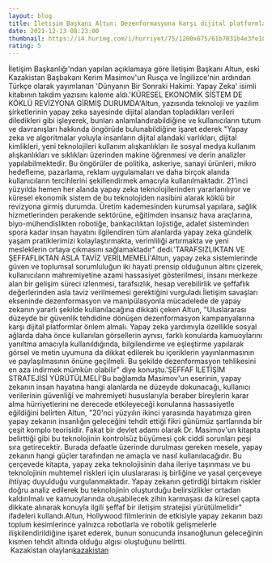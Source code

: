 ```yaml
--- 
layout: blog
title: İletişim Başkanı Altun: Dezenformasyona karşı dijital platformlar önlem almalı
date: 2021-12-13 08:23:00
thumbnail: https://i4.hurimg.com/i/hurriyet/75/1200x675/61b7031b4e3fe107d0c2c905.jpg
rating: 5
---
```

İletişim Başkanlığı'ndan yapılan açıklamaya göre İletişim Başkanı Altun, eski Kazakistan Başbakanı Kerim Masimov'un Rusça ve İngilizce'nin ardından Türkçe olarak yayımlanan 'Dünyanın Bir Sonraki Hakimi: Yapay Zeka' isimli kitabının takdim yazısını kaleme aldı.'KÜRESEL EKONOMİK SİSTEM DE KÖKLÜ REVİZYONA GİRMİŞ DURUMDA'Altun, yazısında teknoloji ve yazılım şirketlerinin yapay zeka sayesinde dijital alandan topladıkları verileri diledikleri gibi işleyerek, bunları anlamlandırabildiğine ve kullanıcıların tutum ve davranışları hakkında öngörüde bulunabildiğine işaret ederek "Yapay zeka ve algoritmalar yoluyla insanların dijital alandaki varlıkları, dijital kimlikleri, yeni teknolojileri kullanım alışkanlıkları ile sosyal medya kullanım alışkanlıkları ve sıklıkları üzerinden makine öğrenmesi ve derin analizler yapılabilmektedir. Bu öngörüler de politika, askeriye, sanayi ürünleri, mikro hedefleme, pazarlama, reklam uygulamaları ve daha birçok alanda kullanıcıların tercihlerini şekillendirmek amacıyla kullanılmaktadır. 21'inci yüzyılda hemen her alanda yapay zeka teknolojilerinden yararlanılıyor ve küresel ekonomik sistem de bu teknolojiden nasibini alarak köklü bir revizyona girmiş durumda. Üretim kademesinden kurumsal yapılara, sağlık hizmetlerinden perakende sektörüne, eğitimden insansız hava araçlarına, biyo-mühendislikten robotiğe, bankacılıktan lojistiğe, adalet sisteminden spora kadar insan hayatını ilgilendiren tüm alanlarda yapay zeka gündelik yaşam pratiklerimizi kolaylaştırmakta, verimliliği artırmakta ve yeni mesleklerin ortaya çıkmasını sağlamaktadır" dedi.'TARAFSIZLIKTAN VE ŞEFFAFLIKTAN ASLA TAVİZ VERİLMEMELİ'Altun, yapay zeka sistemlerinde güven ve toplumsal sorumluluğun iki hayati prensip olduğunun altını çizerek, kullanıcıların mahremiyetine azami hassasiyet gösterilmesi, insanı merkeze alan bir gelişim süreci izlenmesi, tarafsızlık, hesap verebilirlik ve şeffaflık değerlerinden asla taviz verilmemesi gerektiğini vurguladı.İletişim savaşları ekseninde dezenformasyon ve manipülasyonla mücadelede de yapay zekanın yararlı şekilde kullanılacağına dikkati çeken Altun, "Uluslararası düzeyde bir güvenlik tehdidine dönüşen dezenformasyon kampanyalarına karşı dijital platformlar önlem almalı. Yapay zeka yardımıyla özellikle sosyal ağlarda daha önce kullanılan görsellerin aynısı, farklı konularda kamuoylarını yanıltma amacıyla kullanıldığında, bilgilendirme ve eşleştirme yapılarak görsel ve metin uyumuna da dikkat edilerek bu içeriklerin yayınlanmasının ve paylaşılmasının önüne geçilmeli. Bu şekilde dezenformasyon tehlikesini en aza indirmek mümkün olabilir" diye konuştu.'ŞEFFAF İLETİŞİM STRATEJİSİ YÜRÜTÜLMELİ'Bu bağlamda Masimov'un eserinin, yapay zekanın insan hayatına hangi alanlarda ne düzeyde dokunacağı, kullanıcı verilerinin güvenliği ve mahremiyeti hususlarıyla beraber bireylerin karar alma hürriyetlerini ne derecede etkileyeceği konularına hassasiyetle eğildiğini belirten Altun, "20'nci yüzyılın ikinci yarasında hayatımıza giren yapay zekanın insanlığın geleceğini tehdit ettiği fikri günümüz şartlarında bir çeşit komplo teorisidir. Fakat bir devlet adamı olarak Dr. Masimov'un kitapta belirttiği gibi bu teknolojinin kontrolsüz büyümesi çok ciddi sorunları peşi sıra getirecektir. Burada defaatle üzerinde durulması gereken mesele, yapay zekanın hangi güçler tarafından ne amaçla ve nasıl kullanılacağıdır. Bu çerçevede kitapta, yapay zeka teknolojisinin daha ileriye taşınması ve bu teknolojinin muhtemel riskleri için uluslararası iş birliğine ve yasal çerçeveye ihtiyaç duyulduğu vurgulanmaktadır. Yapay zekanın getirdiği birtakım riskler doğru analiz edilerek bu teknolojinin oluşturduğu belirsizlikler ortadan kaldırılmalı ve kamuoylarında oluşabilecek zihin karmaşası da küresel çapta dikkate alınarak konuyla ilgili şeffaf bir iletişim stratejisi yürütülmelidir" ifadeleri kullandı.Altun, Hollywood filmlerinin de etkisiyle yapay zekanın bazı toplum kesimlerince yalnızca robotlarla ve robotik gelişmelerle ilişkilendirildiğine işaret ederek, bunun sonucunda insanoğlunun geleceğinin kısmen tehdit altında olduğu algısı oluştuğunu belirtti.</br>&nbsp;Kazakistan olayları<a href="https://www.dental-ilan.org/">kazakistan</a>